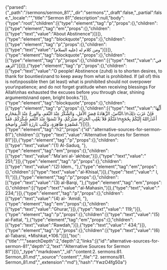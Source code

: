 {"parsed":{"_path":"/sermons/sermon_81","_dir":"sermons","_draft":false,"_partial":false,"_locale":"","title":"Sermon 81","description":null,"body":{"type":"root","children":[{"type":"element","tag":"p","props":{},"children":[{"type":"element","tag":"em","props":{},"children":[{"type":"text","value":"About Abstinence"}]}]},{"type":"element","tag":"blockquote","props":{},"children":[{"type":"element","tag":"p","props":{},"children":[{"type":"text","value":"ومن كلام له (عليه السلام)"}]}]},{"type":"element","tag":"blockquote","props":{},"children":[{"type":"element","tag":"p","props":{},"children":[{"type":"text","value":"في الزهد"}]}]},{"type":"element","tag":"p","props":{},"children":[{"type":"text","value":"O people! Abstinence (zuhd) is to shorten desires, to thank for bounties\nand to keep away from what is prohibited. If (all of) this is not\npossible then (at least) what is prohibited should not overpower your\npatience; and do not forget gratitude when receiving blessings For Allah\nhas exhausted the excuses before you through clear, shining arguments\nand open, bright books."}]},{"type":"element","tag":"blockquote","props":{},"children":[{"type":"element","tag":"p","props":{},"children":[{"type":"text","value":"أَيُّهَا النَّاسُ، الزَّهَادَةُ قِصَرُ الاْمَلِ، وَالشُّكْرُ عِنْدَ النِّعَمِ، والورعُ عِنْدَ الْـمَحَارِمِ،\nفَإِنْ عَزَبَ ذلِكَ عَنْكُمْ فَلاَ يَغْلِبِ الْحَرَامُ صَبْرَكُمْ، وَلاَ تَنْسَوْا عِنْدَ النِّعَمِ شُكْرَكُمْ، فَقَدْ\nأَعْذَرَاللهُ إِلَيْكُمْ بِحُجَجٍ مُسْفِرَةٍ ظَاهِرَةٍ، وَكُتُبٍ بَارِزَةِ الْعُذْرِ وَاضِحَةٍ."}]}]},{"type":"element","tag":"h2","props":{"id":"alternative-sources-for-sermon-81"},"children":[{"type":"text","value":"Alternative Sources for Sermon 81"}]},{"type":"element","tag":"p","props":{},"children":[{"type":"text","value":"(1) Al-Saduq, "},{"type":"element","tag":"em","props":{},"children":[{"type":"text","value":"Ma'ani al-'akhbar,"}]},{"type":"text","value":" 251;"}]},{"type":"element","tag":"p","props":{},"children":[{"type":"text","value":"(2) Idem., "},{"type":"element","tag":"em","props":{},"children":[{"type":"text","value":"al-Khisal,"}]},{"type":"text","value":" I, 11;"}]},{"type":"element","tag":"p","props":{},"children":[{"type":"text","value":"(3) al-Barqi, "},{"type":"element","tag":"em","props":{},"children":[{"type":"text","value":"al-Mahasin,"}]},{"type":"text","value":" 234;"}]},{"type":"element","tag":"p","props":{},"children":[{"type":"text","value":"(4) al- 'Amidi, "},{"type":"element","tag":"em","props":{},"children":[{"type":"text","value":"Ghurar,"}]},{"type":"text","value":" 119;"}]},{"type":"element","tag":"p","props":{},"children":[{"type":"text","value":"(5) al-Fattal, "},{"type":"element","tag":"em","props":{},"children":[{"type":"text","value":"Rawdah,"}]},{"type":"text","value":" 434;"}]},{"type":"element","tag":"p","props":{},"children":[{"type":"text","value":"(6) al-Tabarsi, *Mishkat,*106."}]}],"toc":{"title":"","searchDepth":2,"depth":2,"links":[{"id":"alternative-sources-for-sermon-81","depth":2,"text":"Alternative Sources for Sermon 81"}]}},"_type":"markdown","_id":"content:2. sermons:81. Sermon_81.md","_source":"content","_file":"2. sermons/81. Sermon_81.md","_extension":"md"},"hash":"YwzO4fg50a"}